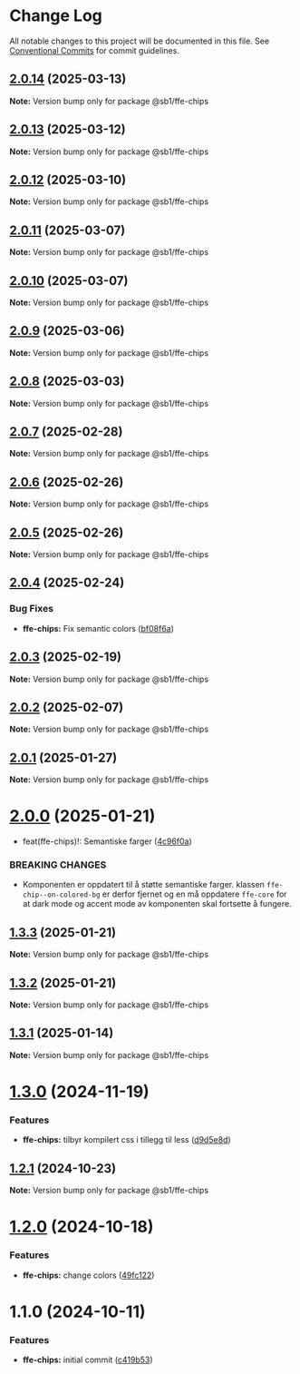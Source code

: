 # Change Log

All notable changes to this project will be documented in this file.
See [Conventional Commits](https://conventionalcommits.org) for commit guidelines.

## [2.0.14](https://github.com/SpareBank1/designsystem/compare/@sb1/ffe-chips@2.0.13...@sb1/ffe-chips@2.0.14) (2025-03-13)

**Note:** Version bump only for package @sb1/ffe-chips





## [2.0.13](https://github.com/SpareBank1/designsystem/compare/@sb1/ffe-chips@2.0.12...@sb1/ffe-chips@2.0.13) (2025-03-12)

**Note:** Version bump only for package @sb1/ffe-chips





## [2.0.12](https://github.com/SpareBank1/designsystem/compare/@sb1/ffe-chips@2.0.11...@sb1/ffe-chips@2.0.12) (2025-03-10)

**Note:** Version bump only for package @sb1/ffe-chips





## [2.0.11](https://github.com/SpareBank1/designsystem/compare/@sb1/ffe-chips@2.0.10...@sb1/ffe-chips@2.0.11) (2025-03-07)

**Note:** Version bump only for package @sb1/ffe-chips





## [2.0.10](https://github.com/SpareBank1/designsystem/compare/@sb1/ffe-chips@2.0.9...@sb1/ffe-chips@2.0.10) (2025-03-07)

**Note:** Version bump only for package @sb1/ffe-chips





## [2.0.9](https://github.com/SpareBank1/designsystem/compare/@sb1/ffe-chips@2.0.8...@sb1/ffe-chips@2.0.9) (2025-03-06)

**Note:** Version bump only for package @sb1/ffe-chips





## [2.0.8](https://github.com/SpareBank1/designsystem/compare/@sb1/ffe-chips@2.0.7...@sb1/ffe-chips@2.0.8) (2025-03-03)

**Note:** Version bump only for package @sb1/ffe-chips





## [2.0.7](https://github.com/SpareBank1/designsystem/compare/@sb1/ffe-chips@2.0.6...@sb1/ffe-chips@2.0.7) (2025-02-28)

**Note:** Version bump only for package @sb1/ffe-chips





## [2.0.6](https://github.com/SpareBank1/designsystem/compare/@sb1/ffe-chips@2.0.5...@sb1/ffe-chips@2.0.6) (2025-02-26)

**Note:** Version bump only for package @sb1/ffe-chips





## [2.0.5](https://github.com/SpareBank1/designsystem/compare/@sb1/ffe-chips@2.0.4...@sb1/ffe-chips@2.0.5) (2025-02-26)

**Note:** Version bump only for package @sb1/ffe-chips





## [2.0.4](https://github.com/SpareBank1/designsystem/compare/@sb1/ffe-chips@2.0.3...@sb1/ffe-chips@2.0.4) (2025-02-24)


### Bug Fixes

* **ffe-chips:** Fix semantic colors ([bf08f6a](https://github.com/SpareBank1/designsystem/commit/bf08f6a26f5a968ef1ff450c04c965bcd6541a02))





## [2.0.3](https://github.com/SpareBank1/designsystem/compare/@sb1/ffe-chips@2.0.2...@sb1/ffe-chips@2.0.3) (2025-02-19)

**Note:** Version bump only for package @sb1/ffe-chips





## [2.0.2](https://github.com/SpareBank1/designsystem/compare/@sb1/ffe-chips@2.0.1...@sb1/ffe-chips@2.0.2) (2025-02-07)

**Note:** Version bump only for package @sb1/ffe-chips





## [2.0.1](https://github.com/SpareBank1/designsystem/compare/@sb1/ffe-chips@2.0.0...@sb1/ffe-chips@2.0.1) (2025-01-27)

**Note:** Version bump only for package @sb1/ffe-chips





# [2.0.0](https://github.com/SpareBank1/designsystem/compare/@sb1/ffe-chips@1.3.3...@sb1/ffe-chips@2.0.0) (2025-01-21)


* feat(ffe-chips)!: Semantiske farger ([4c96f0a](https://github.com/SpareBank1/designsystem/commit/4c96f0a171f81458c41f866e1f03994ff38fe90a))


### BREAKING CHANGES

* Komponenten er oppdatert til å støtte semantiske farger. klassen `ffe-chip--on-colored-bg` er derfor fjernet og en må oppdatere `ffe-core` for at dark mode og accent mode av komponenten skal fortsette å fungere.





## [1.3.3](https://github.com/SpareBank1/designsystem/compare/@sb1/ffe-chips@1.3.2...@sb1/ffe-chips@1.3.3) (2025-01-21)

**Note:** Version bump only for package @sb1/ffe-chips





## [1.3.2](https://github.com/SpareBank1/designsystem/compare/@sb1/ffe-chips@1.3.1...@sb1/ffe-chips@1.3.2) (2025-01-21)

**Note:** Version bump only for package @sb1/ffe-chips





## [1.3.1](https://github.com/SpareBank1/designsystem/compare/@sb1/ffe-chips@1.3.0...@sb1/ffe-chips@1.3.1) (2025-01-14)

**Note:** Version bump only for package @sb1/ffe-chips





# [1.3.0](https://github.com/SpareBank1/designsystem/compare/@sb1/ffe-chips@1.2.1...@sb1/ffe-chips@1.3.0) (2024-11-19)


### Features

* **ffe-chips:** tilbyr kompilert css i tillegg til less ([d9d5e8d](https://github.com/SpareBank1/designsystem/commit/d9d5e8d0895fab3e669ffdd07913ddd012d627a1))





## [1.2.1](https://github.com/SpareBank1/designsystem/compare/@sb1/ffe-chips@1.2.0...@sb1/ffe-chips@1.2.1) (2024-10-23)

**Note:** Version bump only for package @sb1/ffe-chips





# [1.2.0](https://github.com/SpareBank1/designsystem/compare/@sb1/ffe-chips@1.1.0...@sb1/ffe-chips@1.2.0) (2024-10-18)


### Features

* **ffe-chips:** change colors ([49fc122](https://github.com/SpareBank1/designsystem/commit/49fc12267ec22f6425369aab5de4cf67c2a2802c))





# 1.1.0 (2024-10-11)


### Features

* **ffe-chips:** initial commit ([c419b53](https://github.com/SpareBank1/designsystem/commit/c419b5328e840df78f61d4a7da96543bee9e87b7))

